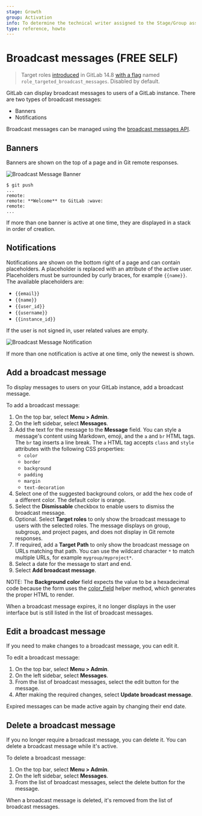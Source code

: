 ```yaml
---
stage: Growth
group: Activation
info: To determine the technical writer assigned to the Stage/Group associated with this page, see https://about.gitlab.com/handbook/engineering/ux/technical-writing/#assignments
type: reference, howto
---
```


# Broadcast messages **(FREE SELF)**

> Target roles [introduced](https://gitlab.com/gitlab-org/growth/team-tasks/-/issues/461) in GitLab 14.8 [with a flag](../../administration/feature_flags.md) named `role_targeted_broadcast_messages`. Disabled by default.

GitLab can display broadcast messages to users of a GitLab instance. There are two types of broadcast messages:

- Banners
- Notifications

Broadcast messages can be managed using the [broadcast messages API](../../api/broadcast_messages.md).

## Banners

Banners are shown on the top of a page and in Git remote responses.

![Broadcast Message Banner](img/broadcast_messages_banner_v12_10.png)

```shell
$ git push
...
remote:
remote: **Welcome** to GitLab :wave:
remote:
...
```

If more than one banner is active at one time, they are displayed in a stack in order of creation.

## Notifications

Notifications are shown on the bottom right of a page and can contain placeholders. A placeholder is replaced with an attribute of the active user. Placeholders must be surrounded by curly braces, for example `{{name}}`.
The available placeholders are:

- `{{email}}`
- `{{name}}`
- `{{user_id}}`
- `{{username}}`
- `{{instance_id}}`

If the user is not signed in, user related values are empty.

![Broadcast Message Notification](img/broadcast_messages_notification_v12_10.png)

If more than one notification is active at one time, only the newest is shown.

## Add a broadcast message

To display messages to users on your GitLab instance, add a broadcast message.

To add a broadcast message:

1. On the top bar, select **Menu > Admin**.
1. On the left sidebar, select **Messages**.
1. Add the text for the message to the **Message** field. You can style a message's content using Markdown, emoji, and the `a` and `br` HTML tags.
   The `br` tag inserts a line break. The `a` HTML tag accepts `class` and `style` attributes with the following CSS properties:
    - `color`
    - `border`
    - `background`
    - `padding`
    - `margin`
    - `text-decoration`
1. Select one of the suggested background colors, or add the hex code of a different color. The default color is orange.
1. Select the **Dismissable** checkbox to enable users to dismiss the broadcast message.
1. Optional. Select **Target roles** to only show the broadcast message to users with the selected roles. The message displays on group, subgroup, and project pages, and does not display in Git remote responses.
1. If required, add a **Target Path** to only show the broadcast message on URLs matching that path. You can use the wildcard character `*` to match multiple URLs, for example `mygroup/myproject*`.
1. Select a date for the message to start and end.
1. Select **Add broadcast message**.

NOTE:
The **Background color** field expects the value to be a hexadecimal code because
the form uses the [color_field](https://api.rubyonrails.org/v6.0.3.4/classes/ActionView/Helpers/FormHelper.html#method-i-color_field)
helper method, which generates the proper HTML to render.

When a broadcast message expires, it no longer displays in the user interface but is still listed in the
list of broadcast messages.

## Edit a broadcast message

If you need to make changes to a broadcast message, you can edit it.

To edit a broadcast message:

1. On the top bar, select **Menu > Admin**.
1. On the left sidebar, select **Messages**.
1. From the list of broadcast messages, select the edit button for the message.
1. After making the required changes, select **Update broadcast message**.

Expired messages can be made active again by changing their end date.

## Delete a broadcast message

If you no longer require a broadcast message, you can delete it.
You can delete a broadcast message while it's active.

To delete a broadcast message:

1. On the top bar, select **Menu > Admin**.
1. On the left sidebar, select **Messages**.
1. From the list of broadcast messages, select the delete button for the message.

When a broadcast message is deleted, it's removed from the list of broadcast messages.

<!-- ## Troubleshooting

Include any troubleshooting steps that you can foresee. If you know beforehand what issues
one might have when setting this up, or when something is changed, or on upgrading, it's
important to describe those, too. Think of things that may go wrong and include them here.
This is important to minimize requests for support, and to avoid doc comments with
questions that you know someone might ask.

Each scenario can be a third-level heading, e.g. `### Getting error message X`.
If you have none to add when creating a doc, leave this section in place
but commented out to help encourage others to add to it in the future. -->

